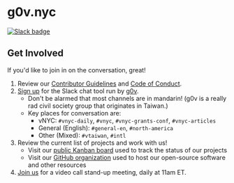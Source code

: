 # g0v.nyc
[![Slack badge](http://join.g0v.today/badge.svg)](http://join.g0v.today)

## Get Involved

If you'd like to join in on the conversation, great!

1. Review our [Contributor Guidelines][contributing] and [Code of
   Conduct][conduct].
2. [Sign up][join-g0v] for the Slack chat tool run by [g0v][about-g0v].
    * Don't be alarmed that most channels are in mandarin! (g0v is a
      really rad civil society group that originates in Taiwan.)
    * Key places for conversation are:
      * vNYC: `#vnyc-daily`, `#vnyc`, `#vnyc-grants-conf`, `#vnyc-articles`
      * General (English): `#general-en`, `#north-america`
      * Other (Mixed): `#vtaiwan`, `#intl`
3. Review the current list of projects and work with us!
    * Visit our [public Kanban board][kanban] used to track the status of our projects
    * Visit our [GitHub organization][github] used to host our
      open-source software and other resources
4. [Join us][video-calls] for a video call stand-up meeting, daily at 11am
   ET.

<!-- Links -->
   [contributing]: CONTRIBUTING.md
   [conduct]: CONDUCT.md
   [join-g0v]: http://join.g0v.today/
   [about-g0v]: http://g0v.asia/
   [video-calls]: https://appear.in/vnyc
   [kanban]: https://trello.com/b/6MHFIpnA/g0vnyc-community-onboarding
   [github]: https://github.com/g0vnyc
